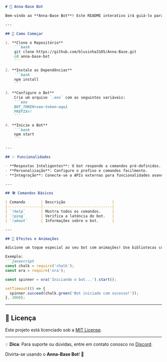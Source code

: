 ```markdown
# 🤖 Anna-Base Bot

Bem-vindo ao **Anna-Base Bot**! Este README interativo irá guiá-lo para configurar e usar o bot de forma simples e divertida. 🌟

---

## 🚀 Como Começar

1. **Clone o Repositório**  
    ```bash
    git clone https://github.com/blusinha3105/Anna-Base.git
    cd anna-base-bot
    ```

2. **Instale as Dependências**  
    ```bash
    npm install
    ```

3. **Configure o Bot**  
    Crie um arquivo `.env` com as seguintes variáveis:
    ```env
    BOT_TOKEN=seu-token-aqui
    PREFIX=!
    ```

4. **Inicie o Bot**  
    ```bash
    npm start
    ```

---

## ✨ Funcionalidades

- **Respostas Inteligentes**: O bot responde a comandos pré-definidos.
- **Personalização**: Configure o prefixo e comandos facilmente.
- **Integração**: Conecte-se a APIs externas para funcionalidades avançadas.

---

## 🛠️ Comandos Básicos

| Comando       | Descrição                     |
|---------------|-------------------------------|
| `!help`       | Mostra todos os comandos.     |
| `!ping`       | Verifica a latência do bot.   |
| `!about`      | Informações sobre o bot.      |

---

## 🌈 Efeitos e Animações

Adicione um toque especial ao seu bot com animações! Use bibliotecas como [chalk](https://www.npmjs.com/package/chalk) para colorir o terminal ou [ora](https://www.npmjs.com/package/ora) para animações de carregamento.

Exemplo:
```javascript
const chalk = require('chalk');
const ora = require('ora');

const spinner = ora('Iniciando o bot...').start();

setTimeout(() => {
  spinner.succeed(chalk.green('Bot iniciado com sucesso!'));
}, 3000);
```

---

## 📜 Licença

Este projeto está licenciado sob a [MIT License](LICENSE).

---

💡 **Dica**: Para suporte ou dúvidas, entre em contato conosco no [Discord](https://discord.com).

Divirta-se usando o **Anna-Base Bot**! 🎉
```
